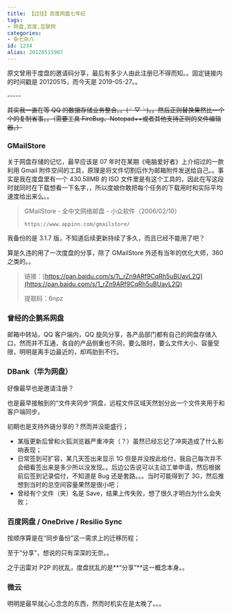 ```yaml
---
title: 【过往】百度网盘七年纪
tags:
- 网盘,百度,互联网
categories:
- 杂七杂八
id: 1234
alias: 20120515987
---
```


原文曾用于度盘的邀请码分享，最后有多少人由此注册已不得而知。。固定链接内的时间戳是 20120515，而今天是 2019-05-27。。

<!--more-->

\-----

~~其实我一直在等 QQ 的数据存储业务整合。。(╯▽╰)。。然后正则替换果然比一个个的复制省事。。（需要工具 FireBug、Notepad++或者其他支持正则的文件编辑器。）~~

### GMailStore

关于网盘存储的记忆，最早应该是 07 年时在某期《电脑爱好者》上介绍过的一款利用 Gmail 附件空间的工具，原理是将文件切割后作为邮箱附件发送给自己。。事实是我在度盘里有一个 430.58MB 的 ISO 文件里是有这个工具的，因此在写这段时就同时在下载想看一下名字，，所以度娘你敢把每个任务的下载用时和实际平均速度给出来么。。

> GMailStore - 全中文网络邮盘 - 小众软件（2006/02/10）
>
> `https://www.appinn.com/gmailstore/`

我备份的是 3.1.7 版，不知道后续更新持续了多久，而且已经不能用了吧？

算是久违的用了一次度盘的分享，除了 GMailStore 外还有当年的优化大师，360 之类的。。

> 链接：[https://pan.baidu.com/s/1\_rZn9ARf9CqRh5uBUavL2Q](https://pan.baidu.com/s/1_rZn9ARf9CqRh5uBUavL2Q)
>
> 提取码：6npz

### 曾经的企鹅系网盘

邮箱中转站，QQ 客户端内，QQ 旋风分享，各产品部门都有自己的网盘存储入口，然而并不互通，各自的产品侧重也不同，要么限时，要么文件大小、容量受限，明明是离手边最近的，却鸡肋到不行。

### DBank（华为网盘）

好像最早也是邀请注册？

也是最早接触到的“文件夹同步”网盘，远程文件区域天然划分出一个文件夹用于和客户端同步。

初期也是支持外链分享的？然而并没能盛行；

- 某版更新后曾和火狐浏览器严重冲突（？）虽然已经忘记了冲突造成了什么影响表现；
- 日常签到可扩容，某几天签出来显示 1G 但是并没按此给付，我自己每次并不会细看签出来是多少所以没发现。。后边公告说可以主动工单申请，然后根据前后签到记录偿付，不知道是 Bug 还是套路。。。当时可能得到了 3G，然后推想到当时的总空间容量果然是很小吧；
- 曾经有个文件（夹）名是 Save，结果上传失败，想了很久才明白为什么会失败；

### 百度网盘 / OneDrive / Resilio Sync

按顺序算是在“同步备份”这一需求上的迁移历程；

至于“分享”，想说的只有深深的无奈。。

之于迅雷对 P2P 的扰乱，度盘扰乱的是**“分享”**这一概念本身。。

### 微云

明明是最早就心心念念的东西，然而时机实在是太晚了。。。

<!--1234-->
